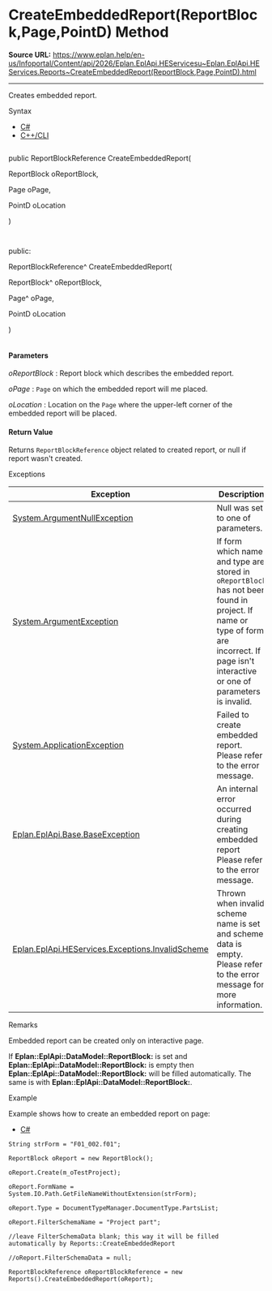 # CreateEmbeddedReport(ReportBlock,Page,PointD) Method

**Source URL:** https://www.eplan.help/en-us/Infoportal/Content/api/2026/Eplan.EplApi.HEServicesu~Eplan.EplApi.HEServices.Reports~CreateEmbeddedReport(ReportBlock,Page,PointD).html

---

Creates embedded report.

Syntax

- [C#](#i-syntax-CS)
- [C++/CLI](#i-syntax-CPP2005)

```
```
public ReportBlockReference CreateEmbeddedReport( 

   ReportBlock oReportBlock,

   Page oPage,

   PointD oLocation

)
```
```

```
```
public:

ReportBlockReference^ CreateEmbeddedReport( 

   ReportBlock^ oReportBlock,

   Page^ oPage,

   PointD oLocation

)
```
```

#### Parameters

*oReportBlock*
:   Report block which describes the embedded report.

*oPage*
:   `Page` on which the embedded report will me placed.

*oLocation*
:   Location on the `Page` where the upper-left corner of the embedded report will be placed.

#### Return Value

Returns `ReportBlockReference` object related to created report, or null if report wasn't created.

Exceptions

| Exception | Description |
| --- | --- |
| [System.ArgumentNullException](#) | Null was set to one of parameters. |
| [System.ArgumentException](#) | If form which name and type are stored in `oReportBlock` has not been found in project. If name or type of form are incorrect. If page isn't interactive or one of parameters is invalid. |
| [System.ApplicationException](#) | Failed to create embedded report. Please refer to the error message. |
| [Eplan.EplApi.Base.BaseException](Eplan.EplApi.Baseu~Eplan.EplApi.Base.BaseException.html) | An internal error occurred during creating embedded report Please refer to the error message. |
| [Eplan.EplApi.HEServices.Exceptions.InvalidScheme](Eplan.EplApi.HEServicesu~Eplan.EplApi.HEServices.Exceptions.InvalidScheme.html) | Thrown when invalid scheme name is set and scheme data is empty. Please refer to the error message for more information. |

Remarks

Embedded report can be created only on interactive page.

If **Eplan::EplApi::DataModel::ReportBlock:** is set and **Eplan::EplApi::DataModel::ReportBlock:** is empty then **Eplan::EplApi::DataModel::ReportBlock:** will be filled automatically. The same is with **Eplan::EplApi::DataModel::ReportBlock:**.

Example

Example shows how to create an embedded report on page:

- [C#](#i-tab-content-70f9eb84-43b0-463d-8621-715e0d955f5d)

```
String strForm = "F01_002.f01";

ReportBlock oReport = new ReportBlock();

oReport.Create(m_oTestProject);

oReport.FormName = System.IO.Path.GetFileNameWithoutExtension(strForm);

oReport.Type = DocumentTypeManager.DocumentType.PartsList;

oReport.FilterSchemaName = "Project part";

//leave FilterSchemaData blank; this way it will be filled automatically by Reports::CreateEmbeddedReport

//oReport.FilterSchemaData = null;

ReportBlockReference oReportBlockReference = new Reports().CreateEmbeddedReport(oReport);



```
